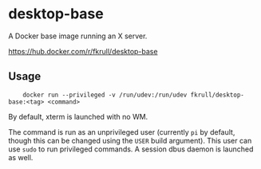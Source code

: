 # desktop-base
A Docker base image running an X server.

https://hub.docker.com/r/fkrull/desktop-base

## Usage
```
    docker run --privileged -v /run/udev:/run/udev fkrull/desktop-base:<tag> <command>
```

By default, xterm is launched with no WM.

The command is run as an unprivileged user (currently `pi` by default, though this can be changed using the `USER` build argument). This user can use `sudo` to run privileged commands. A session dbus daemon is launched as well.
